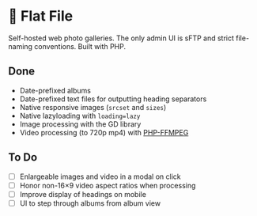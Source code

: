 # 📸 Flat File
Self-hosted web photo galleries. The only admin UI is  sFTP and strict file-naming conventions. Built with PHP.

## Done
- Date-prefixed albums
- Date-prefixed text files for outputting heading separators
- Native responsive images (`srcset` and `sizes`)
- Native lazyloading with `loading=lazy`
- Image processing with the GD library
- Video processing (to 720p mp4) with [PHP-FFMPEG](https://github.com/PHP-FFMpeg/PHP-FFMpeg)


## To Do
- [ ] Enlargeable images and video in a modal on click
- [ ] Honor non-16×9 video aspect ratios when processing
- [ ] Improve display of headings on mobile
- [ ] UI to step through albums from album view
